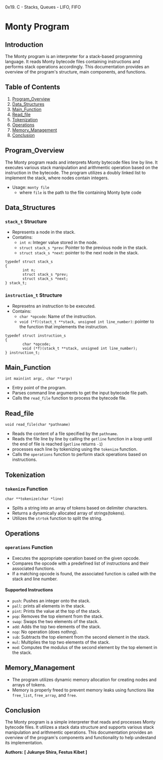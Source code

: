 0x19. C - Stacks, Queues - LIFO, FIFO

Monty Program
=====================================


Introduction
------------

The Monty program is an interpreter for a stack-based programming language.
It reads Monty bytecode files containing instructions and performs stack operations accordingly. This documentation provides an overview of the program's structure, main components, and functions.

## Table of Contents
1. [Program_Overview](#program_overview)
2. [Data_Structures](#data_structures)
3. [Main_Function](#main_function)
4. [Read_file](#read_file)
5. [Tokenization](#tokenization)
6. [Operations](#operations)
7. [Memory_Management](#memory_management)
8. [Conclusion](#conclusion)

## Program_Overview

The Monty program reads and interprets Monty bytecode files line by line.
It executes various stack manipulation and arithmentic operation based on the instruction in the bytecode. The program utilizes a doubly linked list to implement the stack, where nodes contain integers.
- Usage: `monty file`
    - where `file` is the path to the file containing Monty byte code

## Data_Structures
### `stack_t` Structure
- Represents a node in the stack.
- Contatins:
    - `int n`: Integer value stored in the node.
    - `struct stack_s *prev`: Pointer to the previous node in the stack.
    - `struct stack_s *next`: pointer to the next node in the stack.
```
typedef struct stack_s
{
        int n;
        struct stack_s *prev;
        struct stack_s *next;
} stack_t;

```
### `instruction_t` Structure
- Represetns an instruction to be executed.
- Contains:
    - `char *opcode`: Name of the instruction.
    - `void (*f)(stact_t **stack, unsigned int line_number)`: pointer to the function that implements the instruction.
```
typedef struct instruction_s
{
        char *opcode;
        void (*f)(stack_t **stack, unsigned int line_number);
} instruction_t;

```
## Main_Function
`int main(int argc, char **argv)`
- Entry point of the program.
- Parses command line arguments to get the input bytecode file path.
- Calls the `read_file` function to process the bytecode file.

## Read_file
`void read_file(char *pathname)`
- Reads the content of a file specified by the `pathname`.
- Reads the file line by line by calling the `getline` function in a loop until the end of file is reached (`getline` returns `-1`) 
- processes each line by tokenizing using the `tokenize` function.
- Calls the `operations` function to perform stack operations based on instructions.

## Tokenization
### `tokenize` Function
`char **tokenize(char *line)`
- Splits a string into an array of tokens based on delimiter characters.
- Returns a dynamically allocated array of strings(tokens).
- Utilizes the `strtok` function to split the string.

## Operations
### `operations` Function
- Executes the appropriate operation based on the given opcode.
- Compares the opcode with a predefined list of instructions and their associated functions.
- If a matching opcode is found, the associated function is called with the stack and line number.

#### Supported Instructions
- `push`: Pushes an integer onto the stack.
- `pall`: prints all elements in the stack.
- `pint`: Prints the value at the top of the stack.
- `pop`: Removes the top element from the stack.
- `swap`: Swaps the two elements of the stack.
- `add`: Adds the top two elements of the stack.
- `nop`: No operation (does nothng).
- `sub`: Subtracts the top element from the second element in the stack.
- `mul`: Multiplies the top two elements of the stack.
- `mod`: Computes the modulus of the second element by the top element in the stack.

## Memory_Management
- The program utilizes dynamic memory allocation for creating nodes and arrays of tokens.
- Memory is properly freed to prevent memory leaks using functions like `free_list`, `free_array`, and `free`.

## Conclusion
The Monty program is a simple interpreter that reads and processes Monty bytecode files. It utilizes a stack data structure and supports various stack manipulation and arithmentic operations. This documentation provides an overview of the program's components and functionality to help undestand its implementation.

**Authors: [ Jukunye Shira,  Festus Kibet ]**
